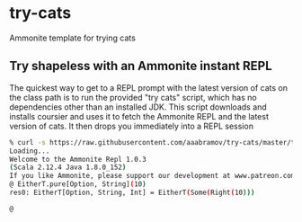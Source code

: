 # try-cats
Ammonite template for trying cats

## Try shapeless with an Ammonite instant REPL
The quickest way to get to a REPL prompt with the latest version of cats on the class path is to run the provided "try cats" script, which has no dependencies other than an installed JDK. This script downloads and installs coursier and uses it to fetch the Ammonite REPL and the latest version of cats. It then drops you immediately into a REPL session

```sh
% curl -s https://raw.githubusercontent.com/aaabramov/try-cats/master/try-cats.sh | bash
Loading...
Welcome to the Ammonite Repl 1.0.3
(Scala 2.12.4 Java 1.8.0_152)
If you like Ammonite, please support our development at www.patreon.com/lihaoyi
@ EitherT.pure[Option, String](10)
res0: EitherT[Option, String, Int] = EitherT(Some(Right(10)))

@ 
```
